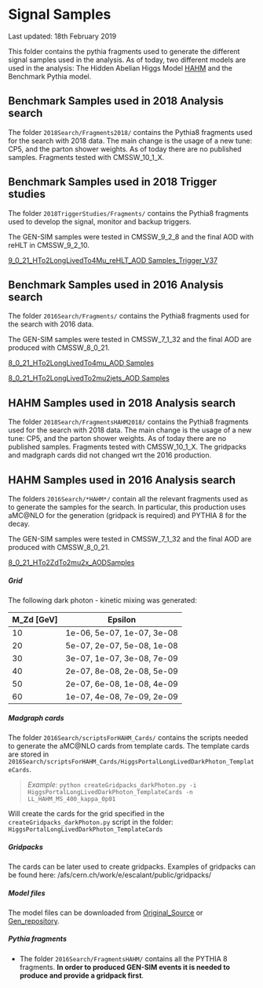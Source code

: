 # Signal Samples

Last updated: 18th February 2019

This folder contains the pythia fragments used to generate the different signal samples used in the analysis. As of today, two different models are used in the analysis: The Hidden Abelian Higgs Model [HAHM](https://arxiv.org/abs/1412.0018) and the Benchmark Pythia model.

## Benchmark Samples used in 2018 Analysis search

The folder `2018Search/Fragments2018/` contains the Pythia8 fragments used for the search with 2018 data. The main change is the usage of a new tune: CP5, and the parton shower weights. As of today there are no published samples. Fragments tested with CMSSW_10_1_X.

## Benchmark Samples used in 2018 Trigger studies

The folder `2018TriggerStudies/Fragments/` contains the Pythia8 fragments used to develop the signal, monitor and backup triggers.

The GEN-SIM samples were tested in CMSSW_9_2_8 and the final AOD with reHLT in CMSSW_9_2_10.

[9_0_21_HTo2LongLivedTo4Mu_reHLT_AOD Samples_Trigger_V37](https://cmsweb.cern.ch/das/request?view=list&limit=50&instance=prod%2Fphys03&input=dataset%3D%2FHTo2LongLivedTo4mu*_MH-*_MFF-*_CTau-*mm_TuneCUETP8M1_13TeV_pythia8%2Fescalant-crab_HTo2LongLivedTo*_MH-*_MFF-*_CTau-*mm_TuneCUETP8M1_13TeV_pythia8_*AODSIM*V37*%2F*USER)

## Benchmark Samples used in 2016 Analysis search

The folder `2016Search/Fragments/` contains the Pythia8 fragments used for the search with 2016 data. 

The GEN-SIM samples were tested in CMSSW_7_1_32 and the final AOD are produced with CMSSW_8_0_21.

[8_0_21_HTo2LongLivedTo4mu_AOD Samples](https://cmsweb.cern.ch/das/request?view=list&limit=50&instance=prod%2Fphys03&input=dataset%3D%2FHTo2LongLivedTo4mu*_MH-*_MFF-*_CTau-*mm_TuneCUETP8M1_13TeV_pythia8%2Fescalant-crab_HTo2LongLivedTo*_MH-*_MFF-*_CTau-*mm_TuneCUETP8M1_13TeV_pythia8_May2018-AOD-v1-*%2F*USER)

[8_0_21_HTo2LongLivedTo2mu2jets_AOD Samples](https://cmsweb.cern.ch/das/request?view=list&limit=50&instance=prod%2Fphys03&input=dataset%3D%2FHTo2LongLivedTo2mu2jets*_MH-*_MFF-*_CTau-*mm_TuneCUETP8M1_13TeV_pythia8%2Fescalant-crab_HTo2LongLivedTo*_MH-*_MFF-*_CTau-*mm_TuneCUETP8M1_13TeV_pythia8_May2018-AOD-v1-*%2F*USER)

## HAHM Samples used in 2018 Analysis search

The folder `2018Search/FragmentsHAHM2018/` contains the Pythia8 fragments used for the search with 2018 data. The main change is the usage of a new tune: CP5, and the parton shower weights. As of today there are no published samples. Fragments tested with CMSSW_10_1_X. The gridpacks and madgraph cards did not changed wrt the 2016 production. 

## HAHM Samples used in 2016 Analysis search

The folders `2016Search/*HAHM*/` contain all the relevant fragments used as to generate the samples for the search. In particular, this production uses aMC@NLO for the generation (gridpack is required) and PYTHIA 8 for the decay.

The GEN-SIM samples were tested in CMSSW_7_1_32 and the final AOD are produced with CMSSW_8_0_21.

[8_0_21_HTo2ZdTo2mu2x_AODSamples](https://cmsweb.cern.ch/das/request?view=list&limit=50&instance=prod%2Fphys03&input=dataset%3D%2FHTo2ZdTo2mu2x_MZd-*_Epsilon-*_TuneCUETP8M1_13TeV_pythia8%2Fescalant-MC2016_HAHM_2Mu2x_Dec2018-AOD-v1-*%2FUSE)

##### Grid
The following dark photon - kinetic mixing was generated:

| M_Zd [GeV] | Epsilon        |
|------------|----------------|
| 10 | 1e-06, 5e-07, 1e-07, 3e-08 |
| 20 | 5e-07, 2e-07, 5e-08, 1e-08 |
| 30 | 3e-07, 1e-07, 3e-08, 7e-09 | 
| 40 | 2e-07, 8e-08, 2e-08, 5e-09 | 
| 50 | 2e-07, 6e-08, 1e-08, 4e-09 | 
| 60 | 1e-07, 4e-08, 7e-09, 2e-09 | 

##### Madgraph cards
The folder `2016Search/scriptsForHAHM_Cards/` contains the scripts needed to generate the aMC@NLO cards from template cards. The template cards are stored in `2016Search/scriptsForHAHM_Cards/HiggsPortalLongLivedDarkPhoton_TemplateCards`.

> *Example:* `python createGridpacks_darkPhoton.py -i HiggsPortalLongLivedDarkPhoton_TemplateCards -n LL_HAHM_MS_400_kappa_0p01` 

Will create the cards for the grid specified in the `createGridpacks_darkPhoton.py` script in the folder: `HiggsPortalLongLivedDarkPhoton_TemplateCards`

##### Gridpacks

The cards can be later used to create gridpacks. Examples of gridpacks can be found here: /afs/cern.ch/work/e/escalant/public/gridpacks/

##### Model files
The model files can be downloaded from [Original_Source](http://insti.physics.sunysb.edu/~curtin/hahm_mg.html) or [Gen_repository](https://cms-project-generators.web.cern.ch/cms-project-generators/).

##### Pythia fragments
* The folder `2016Search/FragmentsHAHM/` contains all the PYTHIA 8 fragments. **In order to produced GEN-SIM events it is needed to produce and provide a gridpack first**.


